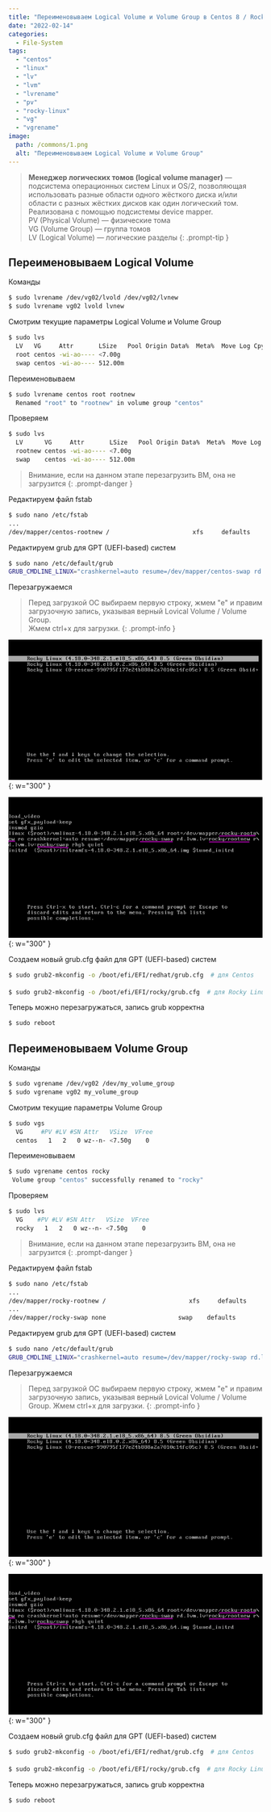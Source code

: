 ```yaml
---
title: "Переименовываем Logical Volume и Volume Group в Centos 8 / Rocky Linux"
date: "2022-02-14"
categories: 
  - File-System
tags: 
  - "centos"
  - "linux"
  - "lv"
  - "lvm"
  - "lvrename"
  - "pv"
  - "rocky-linux"
  - "vg"
  - "vgrename"
image:
  path: /commons/1.png
  alt: "Переименовываем Logical Volume и Volume Group"
---
```


> **Менеджер логических томов (logical volume manager)** — подсистема операционных систем Linux и OS/2, позволяющая использовать разные области одного жёсткого диска и/или области с разных жёстких дисков как один логический том. Реализована с помощью подсистемы device mapper.  
> PV (Physical Volume) — физические тома  
> VG (Volume Group) — группа томов  
> LV (Logical Volume) — логические разделы
{: .prompt-tip }

## Переименовываем Logical Volume

Команды

```sh
$ sudo lvrename /dev/vg02/lvold /dev/vg02/lvnew
$ sudo lvrename vg02 lvold lvnew
```

Смотрим текущие параметры Logical Volume и Volume Group

```sh
$ sudo lvs
  LV   VG     Attr       LSize   Pool Origin Data%  Meta%  Move Log Cpy%Sync Convert
  root centos -wi-ao---- <7.00g                                                
  swap centos -wi-ao---- 512.00m
```

Переименовываем

```sh
$ sudo lvrename centos root rootnew
  Renamed "root" to "rootnew" in volume group "centos"
```

Проверяем

```sh
$ sudo lvs
  LV      VG     Attr       LSize   Pool Origin Data%  Meta%  Move Log Cpy%Sync Convert
  rootnew centos -wi-ao---- <7.00g                                             
  swap    centos -wi-ao---- 512.00m 
```

> Внимание, если на данном этапе перезагрузить ВМ, она не загрузится
{: .prompt-danger }

Редактируем файл fstab

```sh
$ sudo nano /etc/fstab
...
/dev/mapper/centos-rootnew /                       xfs     defaults        0 0
```

Редактируем grub для GPT (UEFI-based) систем

```sh
$ sudo nano /etc/default/grub
GRUB_CMDLINE_LINUX="crashkernel=auto resume=/dev/mapper/centos-swap rd.lvm.lv=centos/rootnew rd.lvm.lv=centos/swap rhgb quiet"
```

Перезагружаемся

> Перед загрузкой ОС выбираем первую строку, жмем "e" и правим загрузочную запись, указывая верный Lovical Volume / Volume Group.  
> Жмем ctrl+x для загрузки.
{: .prompt-info }

![](/assets/img/posts/2022/02/14/lv1.png){: w="300" }

![](/assets/img/posts/2022/02/14/lv2.png){: w="300" }

Создаем новый grub.cfg файл для GPT (UEFI-based) систем

```sh
$ sudo grub2-mkconfig -o /boot/efi/EFI/redhat/grub.cfg	# для Centos

$ sudo grub2-mkconfig -o /boot/efi/EFI/rocky/grub.cfg  # для Rocky Linux
```

Теперь можно перезагружаться, запись grub корректна

```sh
$ sudo reboot
```

## Переименовываем Volume Group

Команды

```sh
$ sudo vgrename /dev/vg02 /dev/my_volume_group
$ sudo vgrename vg02 my_volume_group
```

Смотрим текущие параметры Volume Group

```sh
$ sudo vgs
  VG     #PV #LV #SN Attr   VSize  VFree
  centos   1   2   0 wz--n- <7.50g    0
```

Переименовываем

```sh
$ sudo vgrename centos rocky
 Volume group "centos" successfully renamed to "rocky"
```

Проверяем

```sh
$ sudo lvs
  VG    #PV #LV #SN Attr   VSize  VFree
  rocky   1   2   0 wz--n- <7.50g    0
```

> Внимание, если на данном этапе перезагрузить ВМ, она не загрузится
{: .prompt-danger }

Редактируем файл fstab

```sh
$ sudo nano /etc/fstab
...
/dev/mapper/rocky-rootnew /                       xfs     defaults        0 0
...
/dev/mapper/rocky-swap none                    swap    defaults        0 0
```

Редактируем grub для GPT (UEFI-based) систем

```sh
$ sudo nano /etc/default/grub
GRUB_CMDLINE_LINUX="crashkernel=auto resume=/dev/mapper/rocky-swap rd.lvm.lv=rocky/rootnew rd.lvm.lv=rocky/swap rhgb quiet"
```

Перезагружаемся

> Перед загрузкой ОС выбираем первую строку, жмем "e" и правим загрузочную запись, указывая верный Lovical Volume / Volume Group.
> Жмем ctrl+x для загрузки.
{: .prompt-info }

![](/assets/img/posts/2022/02/14/lv1.png){: w="300" }

![](/assets/img/posts/2022/02/14/lv2.png){: w="300" }

Создаем новый grub.cfg файл для GPT (UEFI-based) систем

```sh
$ sudo grub2-mkconfig -o /boot/efi/EFI/redhat/grub.cfg	# для Centos

$ sudo grub2-mkconfig -o /boot/efi/EFI/rocky/grub.cfg  # для Rocky Linux
```

Теперь можно перезагружаться, запись grub корректна

```sh
$ sudo reboot
```
